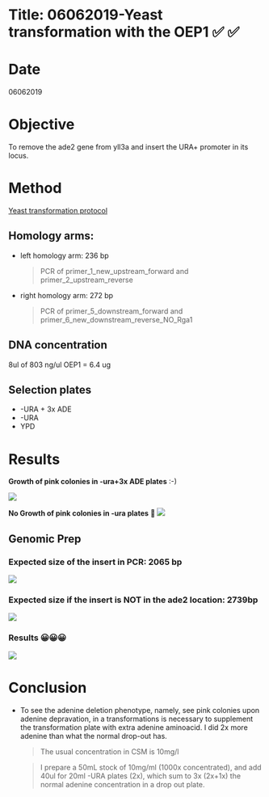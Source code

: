
# Title: 06062019-Yeast transformation with the OEP1 :white_check_mark: :white_check_mark:

# Date
06062019
# Objective
To remove the ade2 gene from yll3a and insert the URA+ promoter in its locus.

# Method
[Yeast transformation protocol](C:\Users\linigodelacruz\Documents\PhD_2018\Documentation\SATAY\URA_transformation_in_the_ADE_locus_032019\Protocol_PCR.pdf)

## Homology arms:
* left homology arm: 236 bp
  > PCR of primer_1_new_upstream_forward and primer_2_upstream_reverse
* right homology arm: 272 bp
  > PCR of primer_5_downstream_forward and primer_6_new_downstream_reverse_NO_Rga1

## DNA concentration
8ul of 803 ng/ul OEP1 = 6.4 ug

## Selection plates
- -URA + 3x ADE
- -URA
- YPD
# Results
**Growth of pink colonies in -ura+3x ADE plates** :-)

![](../Images/pink_colonies_ura_transf_06062019.jpg)

**No Growth of pink colonies in -ura plates** 🤔
![](../Images/no_pink_colonies_-ura_06062019.jpg)

## Genomic Prep

### Expected size of the insert in PCR: 2065 bp

![](../Images/PCR_ura_in_ade2_map.png)

### Expected size if the insert is NOT in the ade2 location: 2739bp

![](../Images/PCR_ura_NOT_in_ade2_map.png)

### Results 😀😀😀
![](../Images/TUD07245_2019-06-12_16hr_43min_edited.png)
# Conclusion
 - To see the adenine deletion phenotype, namely, see pink colonies upon adenine depravation, in a transformations is necessary to supplement the transformation plate with extra adenine aminoacid. I did 2x more adenine than what the normal drop-out has.
    > The usual concentration in CSM is 10mg/l

    > I prepare a 50mL stock of 10mg/ml (1000x concentrated), and add 40ul for 20ml -URA plates (2x), which sum to 3x (2x+1x) the normal adenine concentration in a drop out plate.
